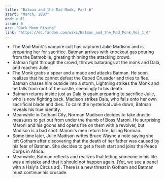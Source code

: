 ```yaml
---
title: "Batman and the Mad Monk, Part 6"
start: "March, 2007"
end: null
issue: 6
arc: "Dark Moon Rising"
link: "https://dc.fandom.com/wiki/Batman_and_the_Mad_Monk_Vol_1_6"
---
```


- The Mad Monk's vampire cult has captured Julie Madison and is preparing her for sacrifice. Batman arrives with knockout gas pouring from the Batmobile, greating thinning the attacking crowd.
- Batman fight through the crowd, throws batarangs at the monk and Dala, and reaches Julie.
- The Monk grabs a spear and a mace and attacks Batman. He soon realizes that he cannot defeat the Caped Crusader and tries to flee. Batman chases him outside into a storm, Lightning strikes the Monk and he falls from roof of the castle, seemingly to his death.
- Batman returns inside just as Dala is again preparing to sacrifice Julie, who is now fighting back. Madison strikes Dala, who falls onto her own sacrificial blade and dies. To calm the hysterical Julie down, Batman reveals his true identity.
- Meanwhile in Gotham City, Norman Madison decides to take drastic measures to get out from under the thumb of Boss Maroni. He surprising Maroni and his goons and opens fire on them with a revolver, but Madison is a bad shot. Maroni's men return fire, killing Norman.
- Some time later, Julie Madison writes Bruce Wayne a note saying she left Gotham after discovering that the death of her father was caused by his fear of Batman. She decides to get a fresh start and joins the Peace Corps in Africa.
- Meanwhile, Batman reflects and realizes that letting someone in his life was a mistake and that it should not happen again. (Yet, we see a panel with a Haly's Circus ad). There is a new threat in Gotham and Batman must continue his crusade.
